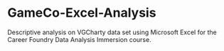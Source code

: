 # GameCo-Excel-Analysis
Descriptive analysis on VGCharty data set using Microsoft Excel for the Career Foundry Data Analysis Immersion course.
